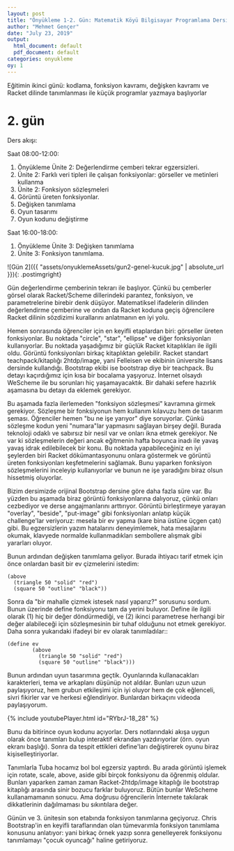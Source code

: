 ```yaml
---
layout: post
title: "Önyükleme 1-2. Gün: Matematik Köyü Bilgisayar Programlama Dersinden notlar"
author: "Mehmet Gençer"
date: "July 23, 2019"
output:
  html_document: default
  pdf_document: default
categories: onyukleme
oy: 1
---
```


Eğitimin ikinci günü: kodlama, fonksiyon kavramı, değişken kavramı ve Racket dilinde tanımlanması ile küçük programlar yazmaya başlıyorlar 

<!--more--> 

# 2. gün

Ders akışı:

Saat 08:00-12:00:

1.  Önyükleme Ünite 2: Değerlendirme çemberi tekrar egzersizleri.
1. Ünite 2: Farklı veri tipleri ile çalışan fonksiyonlar: görseller ve metinleri kullanma
1. Ünite 2: Fonksiyon sözleşmeleri
1. Görüntü üreten fonksiyonlar.
1. Değişken tanımlama
1. Oyun tasarımı
1. Oyun kodunu değiştirme

Saat 16:00-18:00:

1. Önyükleme Ünite 3: Değişken tanımlama
1. Ünite 3: Fonksiyon tanımlama.


![Gün 2]({{ "assets/onyuklemeAssets/gun2-genel-kucuk.jpg" | absolute_url }}){: .postimgright}

Gün değerlendirme çemberinin tekrarı ile başlıyor. Çünkü bu çemberler görsel olarak Racket/Scheme dillerindeki parantez, fonksiyon, ve parametrelerine birebir denk düşüyor. Matematiksel ifadelerin dilinden değerlendirme çemberine ve ondan da Racket koduna geçiş öğrencilere Racket dilinin sözdizimi kurallarını anlatmanın en iyi yolu.

Hemen sonrasında öğrenciler için en keyifli etaplardan biri: görseller üreten fonksiyonlar. Bu noktada "circle", "star", "ellipse" ve diğer fonksiyonları kullanıyorlar. Bu noktada yaşadığımız bir güçlük Racket kitaplıkları ile ilgili oldu. Görüntü fonksiyonları birkaç kitaplıktan gelebilir. Racket standart teachpack/kitaplığı 2htdp/image, yani Felleisen ve ekibinin üniversite lisans dersinde kullandığı. Bootstrap ekibi ise bootstrap diye bir teachpack. Bu detayı kaçırdığımız için kısa bir bocalama yaşıyoruz. İnternet olsaydı WeScheme ile bu sorunları hiç yaşamayacaktık. Bir dahaki sefere hazırlık aşamasına bu detayı da eklemek gerekiyor.

Bu aşamada fazla ilerlemeden "fonksiyon sözleşmesi" kavramına girmek gerekiyor. Sözleşme bir fonksiyonun hem kullanım kılavuzu hem de tasarım şeması. Öğrenciler hemen "bu ne işe yarıyor" diye soruyorlar. Çünkü sözleşme kodun yeni "numara"lar yapmasını sağlayan birşey değil. Burada teknoloji odaklı ve sabırsız bir nesil var ve onları ikna etmek gerekiyor. Ne var ki sözleşmelerin değeri ancak eğitmenin hafta boyunca inadı ile yavaş yavaş idrak edilebilecek bir konu. Bu noktada yapabileceğiniz en iyi şeylerden biri Racket dökümantasyonunu onlara göstermek ve görüntü üreten fonksiyonları keşfetmelerini sağlamak. Bunu yaparken fonksiyon sözleşmelerini inceleyip kullanıyorlar ve bunun ne işe yaradığını biraz olsun hissetmiş oluyorlar.

Bizim dersimizde orijinal Bootstrap dersine göre daha fazla süre var. Bu yüzden bu aşamada biraz görüntü fonksiyonlarına dalıyoruz, çünkü onları cezbediyor ve derse angajmanlarını arttırıyor. Görüntü birleştirmeye yarayan "overlay", "beside", "put-image" gibi fonksiyonları anlatıp küçük challenge'lar veriyoruz: mesela bir ev yapma (kare bina üstüne üçgen çatı) gibi. Bu egzersizlerin yazım hatalarını deneyimlemek, hata mesajlarını okumak, klavyede normalde kullanmadıkları sembollere alışmak gibi yararları oluyor.

Bunun ardından değişken tanımlama geliyor. Burada ihtiyacı tarif etmek için önce onlardan basit bir ev çizmelerini istedim:

    (above
      (triangle 50 "solid" "red")
      (square 50 "outline" "black"))

Sonra da "bir mahalle çizmek istesek nasıl yaparız?" sorusunu sordum. Bunun üzerinde define fonksiyonu tam da yerini buluyor. Define ile ilgili olarak (1) hiç bir değer döndürmediği, ve (2) ikinci parametrese herhangi bir değer alabileceği için sözleşmesinin bir tuhaf olduğunu not etmek gerekiyor. Daha sonra yukarıdaki ifadeyi bir ev olarak tanımladılar::

    (define ev
            (above
              (triangle 50 "solid" "red")
              (square 50 "outline" "black")))


Bunun ardından uyun tasarımına geçtik. Oyunlarında kullanacakları karakterleri, tema ve arkaplanı düşünüp not aldılar. Bunları uzun uzun paylaşıyoruz, hem grubun etkileşimi için iyi oluyor hem de çok eğlenceli, sivri fikirler var ve herkesi eğlendiriyor. Bunlardan birkaçını videoda paylaşıyorum.

{% include youtubePlayer.html id="RYbrJ-18_28" %}

Bunu da bitirince oyun kodunu açıyorlar. Ders notlarındaki akışa uygun olarak önce tanımları bulup interaktif ekrandan yazdırıyorlar (örn. oyun ekranı başlığı). Sonra da tespit ettikleri define'ları değiştirerek oyunu biraz kişiselleştiriyorlar. 



Tanımlarla Tuba hocamız bol bol egzersiz yaptırdı. Bu arada görüntü işlemek için rotate, scale, above, aside gibi birçok fonksiyonu da öğrenmiş oldular. Bunları yaparken zaman zaman Racket-2htdp/image kitaplığı ile bootstrap kitaplığı arasında sinir bozucu farklar buluyoruz. Bütün bunlar WeScheme kullanamamanın sonucu. Ama doğrusu öğrencilerin İnternete takılarak dikkatlerinin dağılmaması bu sıkıntılara değer.

Günün ve 3. ünitesin son etabında fonksiyon tanımlarına geçiyoruz. Chris Bootstrap'in en keyifli taraflarından olan tümevarımla fonksiyon tanımlama konusunu anlatıyor: yani birkaç örnek yazıp sonra genelleyerek fonksiyonu tanımlamayı "çocuk oyuncağı" haline getiriyoruz.



